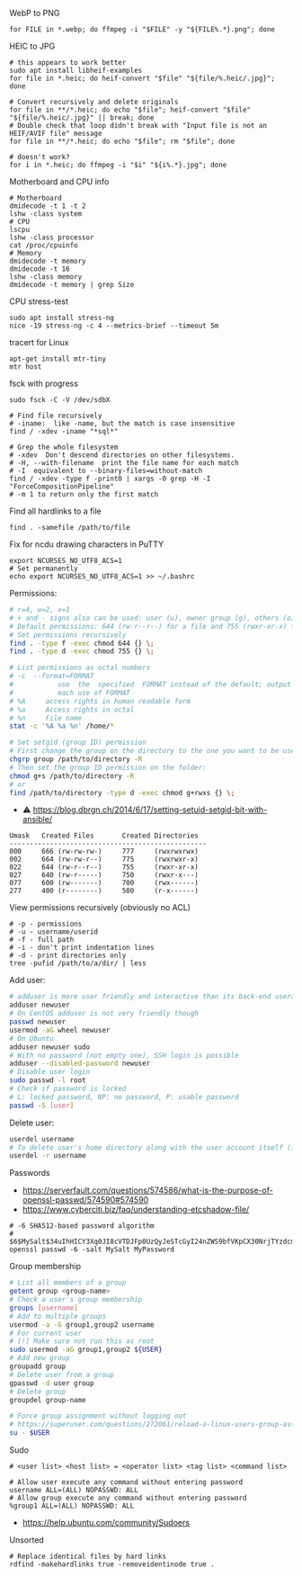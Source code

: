 WebP to PNG
```shell
for FILE in *.webp; do ffmpeg -i "$FILE" -y "${FILE%.*}.png"; done
```

HEIC to JPG
```shell
# this appears to work better
sudo apt install libheif-examples
for file in *.heic; do heif-convert "$file" "${file/%.heic/.jpg}"; done

# Convert recursively and delete originals
for file in **/*.heic; do echo "$file"; heif-convert "$file" "${file/%.heic/.jpg}" || break; done
# Double check that loop didn't break with "Input file is not an HEIF/AVIF file" message
for file in **/*.heic; do echo "$file"; rm "$file"; done

# doesn't work?
for i in *.heic; do ffmpeg -i "$i" "${i%.*}.jpg"; done
```

Motherboard and CPU info
```shell
# Motherboard
dmidecode -t 1 -t 2
lshw -class system
# CPU
lscpu
lshw -class processor
cat /proc/cpuinfo
# Memory
dmidecode -t memory
dmidecode -t 16
lshw -class memory
dmidecode -t memory | grep Size
```
CPU stress-test
```shell
sudo apt install stress-ng
nice -19 stress-ng -c 4 --metrics-brief --timeout 5m
```

tracert for Linux
```
apt-get install mtr-tiny
mtr host
```
fsck with progress
```
sudo fsck -C -V /dev/sdbX
```

```shell
# Find file recursively
# -iname:  like -name, but the match is case insensitive
find / -xdev -iname "*sql*"

# Grep the whole filesystem
# -xdev  Don't descend directories on other filesystems.
# -H, --with-filename  print the file name for each match
# -I  equivalent to --binary-files=without-match
find / -xdev -type f -print0 | xargs -0 grep -H -I "ForceCompositionPipeline"
# -m 1 to return only the first match
```

Find all hardlinks to a file
```shell
find . -samefile /path/to/file 
```

Fix for ncdu drawing characters in PuTTY
```shell
export NCURSES_NO_UTF8_ACS=1
# Set permanently
echo export NCURSES_NO_UTF8_ACS=1 >> ~/.bashrc
```

Permissions:
```bash
# r=4, w=2, x=1
# + and - signs also can be used: user (u), owner group (g), others (o), and all users (a)
# Default permissions: 644 (rw-r--r--) for a file and 755 (rwxr-xr-x) for a directory
# Set permissions recursively
find . -type f -exec chmod 644 {} \;
find . -type d -exec chmod 755 {} \;

# List permissions as octal numbers
# -c  --format=FORMAT
#           use  the  specified  FORMAT instead of the default; output a newline after
#           each use of FORMAT
# %A     access rights in human readable form
# %a     Access rights in octal
# %n     File name
stat -c '%A %a %n' /home/*

# Set setgid (group ID) permission
# First change the group on the directory to the one you want to be used as the default:
chgrp group /path/to/directory -R
# Then set the group ID permission on the folder:
chmod g+s /path/to/directory -R
# or
find /path/to/directory -type d -exec chmod g+rwxs {} \;
```
* :warning: https://blog.dbrgn.ch/2014/6/17/setting-setuid-setgid-bit-with-ansible/

```
Umask   Created Files       Created Directories
-------------------------------------------------
000     666 (rw-rw-rw-)     777     (rwxrwxrwx)
002     664 (rw-rw-r--)     775     (rwxrwxr-x)
022     644 (rw-r--r--)     755     (rwxr-xr-x)
027     640 (rw-r-----)     750     (rwxr-x---)
077     600 (rw-------)     700     (rwx------)
277     400 (r--------)     500     (r-x------)
```

View permissions recursively (obviously no ACL)
```shell
# -p - permissions
# -u - username/userid
# -f - full path
# -i - don't print indentation lines
# -d - print directories only
tree -pufid /path/to/a/dir/ | less
```

Add user:
``` bash
# adduser is more user friendly and interactive than its back-end useradd
adduser newuser
# On CentOS adduser is not very friendly though
passwd newuser
usermod -aG wheel newuser
# On Ubuntu
adduser newuser sudo
# With no password (not empty one), SSH login is possible
adduser --disabled-password newuser
# Disable user login
sudo passwd -l root
# Check if password is locked
# L: locked password, NP: no password, P: usable password
passwd -S [user]
```
Delete user:
``` bash
userdel username
# To delete user's home directory along with the user account itself (includes mail spool /var/mail/username)
userdel -r username
```
Passwords<br>
* https://serverfault.com/questions/574586/what-is-the-purpose-of-openssl-passwd/574590#574590
* https://www.cyberciti.biz/faq/understanding-etcshadow-file/
```shell
# -6 SHA512-based password algorithm
# $6$MySalt$34uIhHICY3Xq0JI8cVTDJFp0UzQyJeSTcGyI24nZWS9bfVKpCX30NrjTYzdcmFefEqPQLDL5hBh.Dka.JBSSa0
openssl passwd -6 -salt MySalt MyPassword
```
Group membership
``` bash
# List all members of a group
getent group <group-name>
# Check a user's group membership
groups [username]
# Add to multiple groups
usermod -a -G group1,group2 username
# For current user
# [!] Make sure not run this as root
sudo usermod -aG group1,group2 ${USER}
# Add new group
groupadd group
# Delete user from a group
gpasswd -d user group
# Delete group
groupdel group-name

# Force group assignment without logging out
# https://superuser.com/questions/272061/reload-a-linux-users-group-assignments-without-logging-out
su - $USER
```
Sudo

```
# <user list> <host list> = <operator list> <tag list> <command list>

# Allow user execute any command without entering password
username ALL=(ALL) NOPASSWD: ALL
# Allow group execute any command without entering password
%group1	ALL=(ALL) NOPASSWD: ALL
```
* https://help.ubuntu.com/community/Sudoers

Unsorted
```
# Replace identical files by hard links
rdfind -makehardlinks true -removeidentinode true .
```
